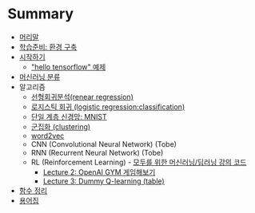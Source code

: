 # Summary

* [머리말](README.md)
* [학습준비: 환경 구축](tensorflow/setting.md)
* [시작하기](tensorflow/start.md)
  * ["hello tensorflow" 예제](tensorflow/hello_tensorflow.md)
* [머신러닝 분류](tensorflow/classification.md)
* 알고리즘 
  * [선형회귀분석(renear regression)](tensorflow/renear_regression.md)
  * [로지스틱 회귀 (logistic regression:classification)](tensorflow/logistic_regression.md)
  * [단일 계층 신경망: MNIST](tensorflow/mnist.md)
  * [군집화 (clustering)](tensorflow/clustering.md)
  * [word2vec](tensorflow/word2vec.md)
  * CNN (Convolutional Neural Network) (Tobe)
  * RNN (Recurrent Neural Network) (Tobe)
  * RL (Reinforcement Learning) - [모두를 위한 머신러닝/딥러닝 강의 코드](http://hunkim.github.io/ml/)
	* [Lecture 2: OpenAI GYM 게임해보기](tensorflow/RL/rl-l02.md)
	* [Lecture 3: Dummy Q-learning (table)](tensorflow/RL/rl-l03.md)
* [함수 정리](tensorflow/function.md)
* [용어집](tensorflow/glossary.md)
